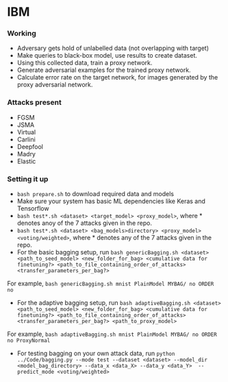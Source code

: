 # IBM


### Working

- Adversary gets hold of unlabelled data (not overlapping with target)
- Make queries to black-box model, use results to create dataset.
- Using this collected data, train a proxy network.
- Generate adversarial examples for the trained proxy network.
- Calculate error rate on the target network, for images generated by the proxy adversarial network.

### Attacks present

- FGSM
- JSMA
- Virtual
- Carlini
- Deepfool
- Madry
- Elastic

### Setting it up

- `bash prepare.sh` to download required data and models
- Make sure your system has basic ML dependencies like Keras and Tensorflow
- `bash test*.sh <dataset> <target_model> <proxy_model>`, where * denotes anoy of the 7 attacks given in the repo.
- `bash test*.sh <dataset> <bag_models>directory> <proxy_model> <voting/weighted>`, where * denotes any of the 7 attacks given in the repo.
- For the basic bagging setup, run `bash genericBagging.sh <dataset> <path_to_seed_model> <new_folder_for_bag> <cumulative data for finetuning?> <path_to_file_containing_order_of_attacks> <transfer_parameters_per_bag?>`

For example, `bash genericBagging.sh mnist PlainModel MYBAG/ no ORDER no`
- For the adaptive bagging setup, run `bash adaptiveBagging.sh <dataset> <path_to_seed_model> <new_folder_for_bag> <cumulative data for finetuning?> <path_to_file_containing_order_of_attacks> <transfer_parameters_per_bag?> <path_to_proxy_model>`

For example, `bash adaptiveBagging.sh mnist PlainModel MYBAG/ no ORDER no ProxyNormal`
- For testing bagging on your own attack data, run `python ../Code/bagging.py --mode test --dataset <dataset> --model_dir <model_bag_directory> --data_x <data_X> --data_y <data_Y>  --predict_mode <voting/weighted>`

